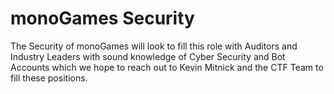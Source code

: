 <h1>monoGames Security</h1>
<p>The Security of monoGames will look to fill this role with Auditors and Industry Leaders with sound knowledge of Cyber Security and Bot Accounts which we hope to reach out to Kevin Mitnick and the CTF Team to fill these positions. 
</p>

